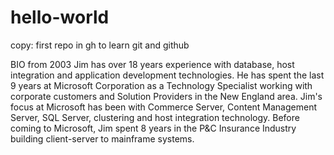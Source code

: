 # hello-world

copy: first repo in gh to learn git and github

BIO from 2003
Jim has over 18 years experience with database, host integration and application development technologies.  He has spent the last 9 years at Microsoft Corporation as a Technology Specialist working with corporate customers and Solution Providers in the New England area.  Jim's focus at Microsoft has been with Commerce Server, Content Management Server, SQL Server, clustering and host integration technology.  Before coming to Microsoft, Jim spent 8 years in the P&C Insurance Industry building client-server to mainframe systems.  

